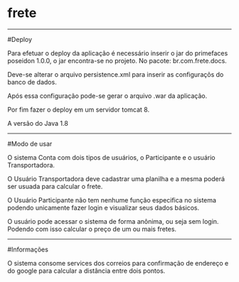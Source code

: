 # frete

-----------------------------------------------------------------------

#Deploy 

Para efetuar o deploy da aplicação é necessário inserir o jar do primefaces poseidon 1.0.0, o jar encontra-se no projeto. No pacote: br.com.frete.docs.

Deve-se alterar o arquivo persistence.xml para inserir as configuraçõs do banco de dados.

Após essa configuração pode-se gerar o arquivo .war da aplicação.

Por fim fazer o deploy em um servidor tomcat 8.

A versão do Java 1.8

------------------------------------------------------------------------

#Modo de usar

O sistema Conta com dois tipos de usuários, o Participante e o usuário Transportadora.

O Usuário Transportadora deve cadastrar uma planilha e a mesma poderá ser usuada para calcular  o frete.

O Usuário Participante não tem nenhume função especifica no sistema podendo unicamente fazer login e visualizar seus dados básicos.

O usuário pode acessar o sistema de forma anônima, ou seja sem login. Podendo com isso calcular o preço de um ou mais fretes.


------------------------------------------------------------------------

#Informações

O sistema consome services dos correios para confirmação de endereço e do google para calcular a distância entre dois pontos.
